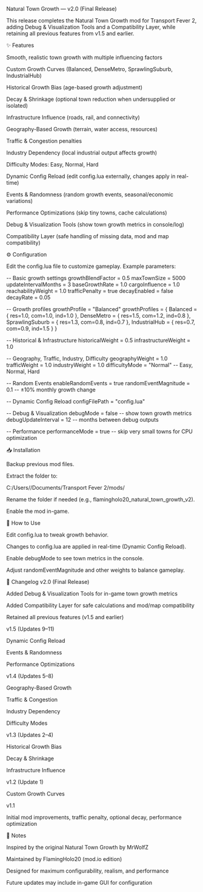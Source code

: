 Natural Town Growth — v2.0 (Final Release)

This release completes the Natural Town Growth mod for Transport Fever 2, adding Debug & Visualization Tools and a Compatibility Layer, while retaining all previous features from v1.5 and earlier.

✨ Features

Smooth, realistic town growth with multiple influencing factors

Custom Growth Curves (Balanced, DenseMetro, SprawlingSuburb, IndustrialHub)

Historical Growth Bias (age-based growth adjustment)

Decay & Shrinkage (optional town reduction when undersupplied or isolated)

Infrastructure Influence (roads, rail, and connectivity)

Geography-Based Growth (terrain, water access, resources)

Traffic & Congestion penalties

Industry Dependency (local industrial output affects growth)

Difficulty Modes: Easy, Normal, Hard

Dynamic Config Reload (edit config.lua externally, changes apply in real-time)

Events & Randomness (random growth events, seasonal/economic variations)

Performance Optimizations (skip tiny towns, cache calculations)

Debug & Visualization Tools (show town growth metrics in console/log)

Compatibility Layer (safe handling of missing data, mod and map compatibility)

⚙️ Configuration

Edit the config.lua file to customize gameplay. Example parameters:

-- Basic growth settings
growthBlendFactor = 0.5
maxTownSize = 5000
updateIntervalMonths = 3
baseGrowthRate = 1.0
cargoInfluence = 1.0
reachabilityWeight = 1.0
trafficPenalty = true
decayEnabled = false
decayRate = 0.05

-- Growth profiles
growthProfile = "Balanced"
growthProfiles = {
    Balanced = { res=1.0, com=1.0, ind=1.0 },
    DenseMetro = { res=1.5, com=1.2, ind=0.8 },
    SprawlingSuburb = { res=1.3, com=0.8, ind=0.7 },
    IndustrialHub = { res=0.7, com=0.9, ind=1.5 }
}

-- Historical & Infrastructure
historicalWeight = 0.5
infrastructureWeight = 1.0

-- Geography, Traffic, Industry, Difficulty
geographyWeight = 1.0
trafficWeight = 1.0
industryWeight = 1.0
difficultyMode = "Normal"  -- Easy, Normal, Hard

-- Random Events
enableRandomEvents = true
randomEventMagnitude = 0.1  -- ±10% monthly growth change

-- Dynamic Config Reload
configFilePath = "config.lua"

-- Debug & Visualization
debugMode = false           -- show town growth metrics
debugUpdateInterval = 12    -- months between debug outputs

-- Performance
performanceMode = true      -- skip very small towns for CPU optimization

📥 Installation

Backup previous mod files.

Extract the folder to:

C:/Users/<YourName>/Documents/Transport Fever 2/mods/


Rename the folder if needed (e.g., flamingholo20_natural_town_growth_v2).

Enable the mod in-game.

🔹 How to Use

Edit config.lua to tweak growth behavior.

Changes to config.lua are applied in real-time (Dynamic Config Reload).

Enable debugMode to see town metrics in the console.

Adjust randomEventMagnitude and other weights to balance gameplay.

📝 Changelog
v2.0 (Final Release)

Added Debug & Visualization Tools for in-game town growth metrics

Added Compatibility Layer for safe calculations and mod/map compatibility

Retained all previous features (v1.5 and earlier)

v1.5 (Updates 9–11)

Dynamic Config Reload

Events & Randomness

Performance Optimizations

v1.4 (Updates 5–8)

Geography-Based Growth

Traffic & Congestion

Industry Dependency

Difficulty Modes

v1.3 (Updates 2–4)

Historical Growth Bias

Decay & Shrinkage

Infrastructure Influence

v1.2 (Update 1)

Custom Growth Curves

v1.1

Initial mod improvements, traffic penalty, optional decay, performance optimization

🔮 Notes

Inspired by the original Natural Town Growth by MrWolfZ

Maintained by FlamingHolo20 (mod.io edition)

Designed for maximum configurability, realism, and performance

Future updates may include in-game GUI for configuration
